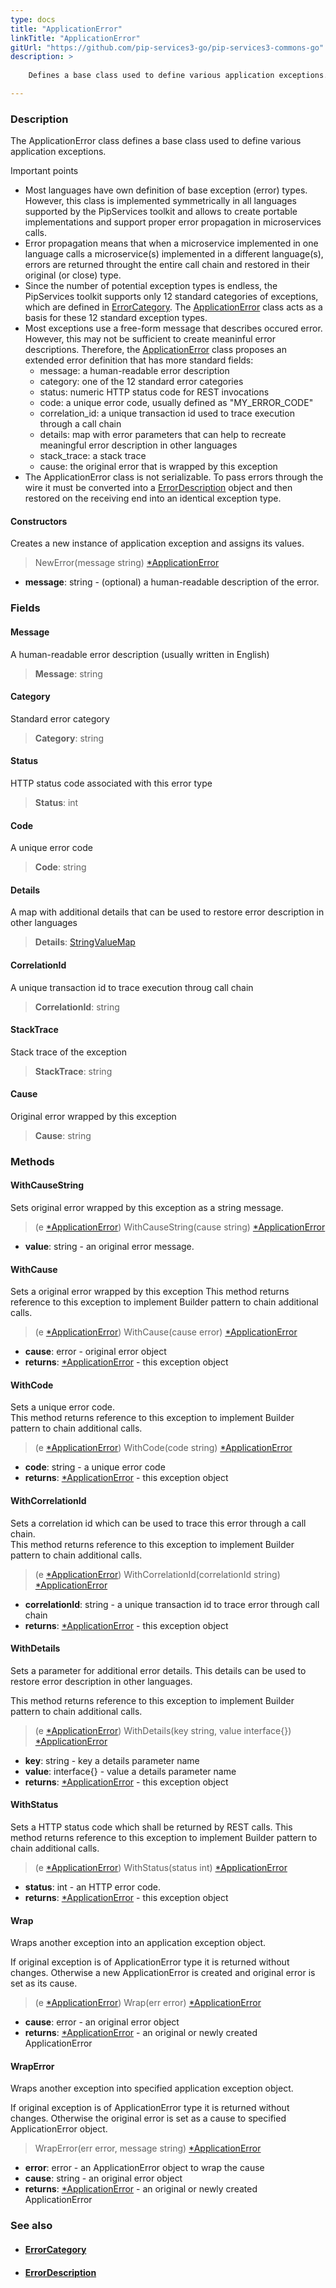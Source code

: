 ```yaml
---
type: docs
title: "ApplicationError"
linkTitle: "ApplicationError"
gitUrl: "https://github.com/pip-services3-go/pip-services3-commons-go"
description: >
    
    Defines a base class used to define various application exceptions.

---
```


### Description

The ApplicationError class defines a base class used to define various application exceptions.

Important points

- Most languages have own definition of base exception (error) types. However, this class is implemented symmetrically in all languages supported by the PipServices toolkit and  allows to create portable implementations and support proper error propagation in microservices calls.
- Error propagation means that when a microservice implemented in one language calls a microservice(s) implemented in a different language(s), errors are returned throught the entire call chain and restored in their original (or close) type.
- Since the number of potential exception types is endless, the PipServices toolkit supports only 12 standard categories of exceptions, which are defined in [ErrorCategory](../error_category). The [ApplicationError]() class acts as a basis for these 12 standard exception types.
- Most exceptions use a free-form message that describes occured error. However, this may not be sufficient to create meaninful error descriptions. Therefore, the [ApplicationError]() class proposes an extended error definition that has more standard fields:
    - message: a human-readable error description
    - category: one of the 12 standard error categories
    - status: numeric HTTP status code for REST invocations
    - code: a unique error code, usually defined as "MY_ERROR_CODE"
    - correlation_id: a unique transaction id used to trace execution through a call chain
    - details: map with error parameters that can help to recreate meaningful error description in other languages
    - stack_trace: a stack trace
    - cause: the original error that is wrapped by this exception
- The ApplicationError class is not serializable. To pass errors through the wire it must be converted into a [ErrorDescription](../error_description) object and then restored on the receiving end into an identical exception type.

#### Constructors
Creates a new instance of application exception and assigns its values.

> NewError(message string) [*ApplicationError]()

- **message**: string - (optional) a human-readable description of the error.

### Fields

<span class="hide-title-link">

#### Message
A human-readable error description (usually written in English)
> **Message**: string

#### Category
Standard error category
> **Category**: string

#### Status
HTTP status code associated with this error type
> **Status**: int

#### Code
A unique error code
> **Code**: string

#### Details
A map with additional details that can be used to restore error description in other languages
> **Details**: [StringValueMap](../../data/string_value_map)

#### CorrelationId
A unique transaction id to trace execution throug call chain
> **CorrelationId**: string

#### StackTrace
Stack trace of the exception
> **StackTrace**: string

#### Cause
Original error wrapped by this exception
> **Cause**: string

</span>

### Methods

#### WithCauseString
Sets original error wrapped by this exception as a string message.

> (e [*ApplicationError]()) WithCauseString(cause string) [*ApplicationError]()

- **value**: string - an original error message.


#### WithCause
Sets a original error wrapped by this exception
This method returns reference to this exception to implement Builder pattern
to chain additional calls.

> (e [*ApplicationError]()) WithCause(cause error) [*ApplicationError]()

- **cause**: error - original error object
- **returns**: [*ApplicationError]() - this exception object

#### WithCode
Sets a unique error code.  
This method returns reference to this exception to implement Builder pattern
to chain additional calls.

> (e [*ApplicationError]()) WithCode(code string) [*ApplicationError]()

- **code**: string - a unique error code
- **returns**: [*ApplicationError]() - this exception object

#### WithCorrelationId
Sets a correlation id which can be used to trace this error through a call chain.  
This method returns reference to this exception to implement Builder pattern
to chain additional calls.

> (e [*ApplicationError]()) WithCorrelationId(correlationId string) [*ApplicationError]()

- **correlationId**: string - a unique transaction id to trace error through call chain
- **returns**: [*ApplicationError]() - this exception object

#### WithDetails
Sets a parameter for additional error details. 
This details can be used to restore error description in other languages.  

This method returns reference to this exception to implement Builder pattern
to chain additional calls.

> (e [*ApplicationError]()) WithDetails(key string, value interface{}) [*ApplicationError]()

- **key**: string - key a details parameter name
- **value**: interface{} - value a details parameter name
- **returns**: [*ApplicationError]() - this exception object


#### WithStatus
Sets a HTTP status code which shall be returned by REST calls. 
This method returns reference to this exception to implement Builder pattern
to chain additional calls.

> (e [*ApplicationError]()) WithStatus(status int) [*ApplicationError]()

- **status**: int - an HTTP error code.
- **returns**: [*ApplicationError]() - this exception object


#### Wrap
Wraps another exception into an application exception object.

If original exception is of ApplicationError type it is returned without changes.
Otherwise a new ApplicationError is created and original error is set as its cause.

> (e [*ApplicationError]()) Wrap(err error) [*ApplicationError]()

- **cause**: error - an original error object
- **returns**: [*ApplicationError]() - an original or newly created ApplicationError


#### WrapError
Wraps another exception into specified application exception object.

If original exception is of ApplicationError type it is returned without changes.
Otherwise the original error is set as a cause to specified ApplicationError object.

> WrapError(err error, message string) [*ApplicationError]()

- **error**: error - an ApplicationError object to wrap the cause
- **cause**: string - an original error object
- **returns**: [*ApplicationError]() - an original or newly created ApplicationError



### See also
- #### [ErrorCategory](../error_category)
- #### [ErrorDescription](../error_description)
